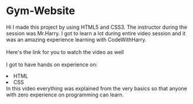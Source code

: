 # Gym-Website
Hi I made this project by using HTML5 and CSS3.
The instructor during the session was Mr.Harry. I got to
learn a lot during entire video session and it was an amazing experience learning with CodeWithHarry.
<br><br>Here's the link for you to watch the video as well<br>
<a href="https://www.youtube.com/watch?v=Sj5NX_br5WY&list=PLu0W_9lII9agiCUZYRsvtGTXdxkzPyItg&index=26"> </a>
<br>I got to have hands on experience on:
<li>HTML
<li>CSS
<br>In this video everything was explained from the very basics so that
anyone with zero experience on programming can learn.

